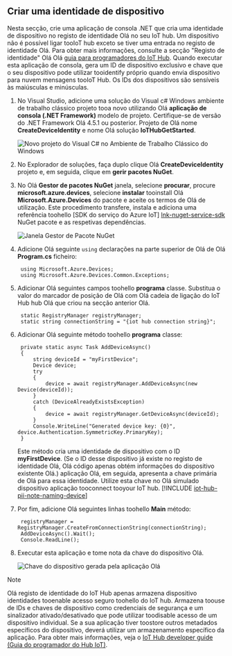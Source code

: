 ## <a name="create-a-device-identity"></a>Criar uma identidade de dispositivo
Nesta secção, crie uma aplicação de consola .NET que cria uma identidade de dispositivo no registo de identidade Olá no seu IoT hub. Um dispositivo não é possível ligar tooIoT hub exceto se tiver uma entrada no registo de identidade Olá. Para obter mais informações, consulte a secção "Registo de identidade" Olá Olá [guia para programadores do IoT Hub][lnk-devguide-identity]. Quando executar esta aplicação de consola, gera um ID de dispositivo exclusivo e chave que o seu dispositivo pode utilizar tooidentify próprio quando envia dispositivo para nuvem mensagens tooIoT Hub. Os IDs dos dispositivos são sensíveis às maiúsculas e minúsculas.

1. No Visual Studio, adicione uma solução do Visual c# Windows ambiente de trabalho clássico projeto tooa novo utilizando Olá **aplicação de consola (.NET Framework)** modelo de projeto. Certifique-se de versão do .NET Framework Olá 4.5.1 ou posterior. Projeto de Olá nome **CreateDeviceIdentity** e nome Olá solução **IoTHubGetStarted**.
   
    ![Novo projeto do Visual C# no Ambiente de Trabalho Clássico do Windows][10]
2. No Explorador de soluções, faça duplo clique Olá **CreateDeviceIdentity** projeto e, em seguida, clique em **gerir pacotes NuGet**.
3. No Olá **Gestor de pacotes NuGet** janela, selecione **procurar**, procure **microsoft.azure.devices**, selecione **instalar** tooinstall Olá **Microsoft.Azure.Devices** do pacote e aceite os termos de Olá de utilização. Este procedimento transfere, instala e adiciona uma referência toohello [SDK do serviço do Azure IoT] [ lnk-nuget-service-sdk] NuGet pacote e as respetivas dependências.
   
    ![Janela Gestor de Pacote NuGet][11]
4. Adicione Olá seguinte `using` declarações na parte superior de Olá de Olá **Program.cs** ficheiro:
   
        using Microsoft.Azure.Devices;
        using Microsoft.Azure.Devices.Common.Exceptions;
5. Adicionar Olá seguintes campos toohello **programa** classe. Substitua o valor do marcador de posição de Olá com Olá cadeia de ligação do IoT Hub hub Olá que criou na secção anterior Olá.
   
        static RegistryManager registryManager;
        static string connectionString = "{iot hub connection string}";
6. Adicionar Olá seguinte método toohello **programa** classe:
   
        private static async Task AddDeviceAsync()
        {
            string deviceId = "myFirstDevice";
            Device device;
            try
            {
                device = await registryManager.AddDeviceAsync(new Device(deviceId));
            }
            catch (DeviceAlreadyExistsException)
            {
                device = await registryManager.GetDeviceAsync(deviceId);
            }
            Console.WriteLine("Generated device key: {0}", device.Authentication.SymmetricKey.PrimaryKey);
        }
   
    Este método cria uma identidade de dispositivo com o ID **myFirstDevice**. (Se o ID desse dispositivo já existe no registo de identidade Olá, Olá código apenas obtém informações do dispositivo existente Olá.) aplicação Olá, em seguida, apresenta a chave primária de Olá para essa identidade. Utilize esta chave no Olá simulado dispositivo aplicação tooconnect tooyour IoT hub.
[!INCLUDE [iot-hub-pii-note-naming-device](iot-hub-pii-note-naming-device.md)]

7. Por fim, adicione Olá seguintes linhas toohello **Main** método:
   
        registryManager = RegistryManager.CreateFromConnectionString(connectionString);
        AddDeviceAsync().Wait();
        Console.ReadLine();
8. Executar esta aplicação e tome nota da chave do dispositivo Olá.
   
    ![Chave do dispositivo gerada pela aplicação Olá][12]

> [!NOTE]
> Olá registo de identidade do IoT Hub apenas armazena dispositivo identidades tooenable acesso seguro toohello do IoT hub. Armazena toouse de IDs e chaves de dispositivo como credenciais de segurança e um sinalizador ativado/desativado que pode utilizar toodisable acesso de um dispositivo individual. Se a sua aplicação tiver toostore outros metadados específicos do dispositivo, deverá utilizar um armazenamento específico da aplicação. Para obter mais informações, veja o [IoT Hub developer guide (Guia do programador do Hub IoT)][lnk-devguide-identity].
> 
> 

<!-- Images. -->
[10]: ./media/iot-hub-get-started-create-device-identity-csharp/create-identity-csharp1.png
[11]: ./media/iot-hub-get-started-create-device-identity-csharp/create-identity-csharp2.png
[12]: ./media/iot-hub-get-started-create-device-identity-csharp/create-identity-csharp3.png


<!-- Links -->
[lnk-devguide-identity]: ../articles/iot-hub/iot-hub-devguide-identity-registry.md
[lnk-nuget-service-sdk]: https://www.nuget.org/packages/Microsoft.Azure.Devices/
